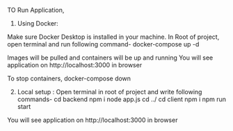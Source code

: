 TO Run Application,

1. Using Docker:

Make sure Docker Desktop is installed in your machine.
In Root of project, open terminal and run following command-
docker-compose up -d

Images will be pulled and containers will be up and running
You will see application on http://localhost:3000 in browser


To stop containers,
docker-compose down

2. Local setup :
Open terminal in root of project and write following commands-
cd backend
npm i
node app.js
cd ../
cd client
npm i
npm run start

You will see application on http://localhost:3000 in browser
